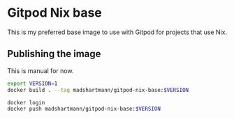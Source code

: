 # Gitpod Nix base

This is my preferred base image to use with Gitpod for projects that use Nix.

## Publishing the image

This is manual for now.

```sh
export VERSION=1
docker build . --tag madshartmann/gitpod-nix-base:$VERSION

docker login 
docker push madshartmann/gitpod-nix-base:$VERSION
```

